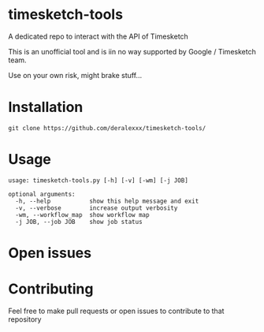 # timesketch-tools
A dedicated repo to interact with the API of Timesketch

This is an unofficial tool and is iin no way supported by Google / Timesketch team.

Use on your own risk, might brake stuff...

# Installation

````
git clone https://github.com/deralexxx/timesketch-tools/
````

# Usage

```
usage: timesketch-tools.py [-h] [-v] [-wm] [-j JOB]

optional arguments:
  -h, --help           show this help message and exit
  -v, --verbose        increase output verbosity
  -wm, --workflow_map  show workflow map
  -j JOB, --job JOB    show job status
```

# Open issues

# Contributing

Feel free to make pull requests or open issues to contribute to that repository
